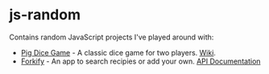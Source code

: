 # js-random

Contains random JavaScript projects I've played around with:
* [Pig Dice Game](https://pig-dice-game-lzr.netlify.app/) - A classic dice game for two players. [Wiki](https://en.wikipedia.org/wiki/Pig_(dice_game)).
* [Forkify](https://find-a-recipe.netlify.app/) - An app to search recipies or add your own.
    [API Documentation](https://forkify-api.herokuapp.com/v2)
